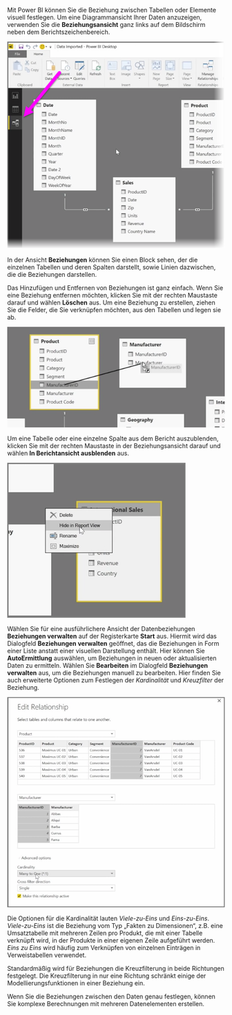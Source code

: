 Mit Power BI können Sie die Beziehung zwischen Tabellen oder Elemente visuell festlegen. Um eine Diagrammansicht Ihrer Daten anzuzeigen, verwenden Sie die **Beziehungsansicht** ganz links auf dem Bildschirm neben dem Berichtszeichenbereich.

![](media/2-2-manage-data-relationships/2-2_1.png)

In der Ansicht **Beziehungen** können Sie einen Block sehen, der die einzelnen Tabellen und deren Spalten darstellt, sowie Linien dazwischen, die die Beziehungen darstellen.

Das Hinzufügen und Entfernen von Beziehungen ist ganz einfach. Wenn Sie eine Beziehung entfernen möchten, klicken Sie mit der rechten Maustaste darauf und wählen **Löschen** aus. Um eine Beziehung zu erstellen, ziehen Sie die Felder, die Sie verknüpfen möchten, aus den Tabellen und legen sie ab.

![](media/2-2-manage-data-relationships/2-2_2.png)

Um eine Tabelle oder eine einzelne Spalte aus dem Bericht auszublenden, klicken Sie mit der rechten Maustaste in der Beziehungsansicht darauf und wählen **In Berichtansicht ausblenden** aus.

![](media/2-2-manage-data-relationships/2-2_3.png)

Wählen Sie für eine ausführlichere Ansicht der Datenbeziehungen **Beziehungen verwalten** auf der Registerkarte **Start** aus. Hiermit wird das Dialogfeld **Beziehungen verwalten** geöffnet, das die Beziehungen in Form einer Liste anstatt einer visuellen Darstellung enthält. Hier können Sie **AutoErmittlung** auswählen, um Beziehungen in neuen oder aktualisierten Daten zu ermitteln. Wählen Sie **Bearbeiten** im Dialogfeld **Beziehungen verwalten** aus, um die Beziehungen manuell zu bearbeiten. Hier finden Sie auch erweiterte Optionen zum Festlegen der *Kardinalität* und *Kreuzfilter* der Beziehung.

![](media/2-2-manage-data-relationships/2-2_4.png)

Die Optionen für die Kardinalität lauten *Viele-zu-Eins* und *Eins-zu-Eins*. *Viele-zu-Eins* ist die Beziehung vom Typ „Fakten zu Dimensionen“, z.B. eine Umsatztabelle mit mehreren Zeilen pro Produkt, die mit einer Tabelle verknüpft wird, in der Produkte in einer eigenen Zeile aufgeführt werden. *Eins zu Eins* wird häufig zum Verknüpfen von einzelnen Einträgen in Verweistabellen verwendet.

Standardmäßig wird für Beziehungen die Kreuzfilterung in beide Richtungen festgelegt. Die Kreuzfilterung in nur eine Richtung schränkt einige der Modellierungsfunktionen in einer Beziehung ein.

Wenn Sie die Beziehungen zwischen den Daten genau festlegen, können Sie komplexe Berechnungen mit mehreren Datenelementen erstellen.


